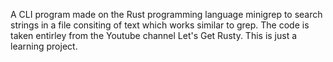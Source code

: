 A CLI program made on the Rust programming language minigrep to search strings in a file consiting of text which works similar to grep.
The code is taken entirley from the Youtube channel Let's Get Rusty.
This is just a learning project.